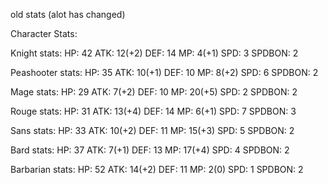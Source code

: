 
old stats (alot has changed)





Character Stats:

Knight stats:
    HP: 42  ATK: 12(+2)  DEF: 14  MP: 4(+1)  SPD: 3 SPDBON: 2 

Peashooter stats:
    HP: 35  ATK: 10(+1)  DEF: 10  MP: 8(+2)  SPD: 6 SPDBON: 2

Mage stats:
    HP: 29  ATK: 7(+2)  DEF: 10   MP: 20(+5)  SPD: 2 SPDBON: 2

Rouge stats:
    HP: 31  ATK: 13(+4)  DEF: 14  MP: 6(+1)  SPD: 7 SPDBON: 3

Sans stats:
    HP: 33  ATK: 10(+2)  DEF: 11  MP: 15(+3)  SPD: 5 SPDBON: 2

Bard stats:
    HP: 37  ATK: 7(+1)  DEF: 13  MP: 17(+4)  SPD: 4 SPDBON: 2

Barbarian stats:
    HP: 52 ATK: 14(+2) DEF: 11 MP: 2(0) SPD: 1 SPDBON: 2
